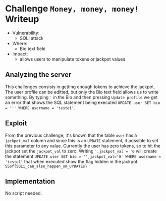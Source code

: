 # Challenge `Money, money, money!` Writeup

- Vulnerability: 
  - SQLi attack
- Where:
  - Bio text field
- Impact:
  - allows users to manipulate tokens or jackpot values

## Analyzing the server

This challenges consists in getting enough tokens to achieve the jackpot.
The user profile can be editted, but only the Bio text field allows us to write something.
By typing `'` in the Bio and then pressing `Update profile` we get an error that shows the SQL statement being executed `UPDATE user SET bio = ''' WHERE username = 'teste1'`.

## Exploit

From the previous challenge, it's known that the table `user` has a `jackpot_val` column and since this is an `UPDATE` statement, it possible to set this parameter to any value.
Currently the user has zero tokens, so to hit the jackpot set the `jackpot_val` to zero.
Writing `',jackpot_val = '0` will create the statement `UPDATE user SET bio = '',jackpot_val='0' WHERE username = 'teste1'` that when executed show the flag hidden in the jackpot: `SSof{SQLi_can_also_happen_on_UPDATEs}`

## Implementation

No script needed.
